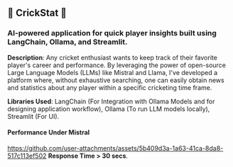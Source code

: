 ## 🏏 CrickStat 🏏 ##

### AI-powered application for quick player insights built using LangChain, Ollama, and Streamlit. ###

**Description**:
Any cricket enthusiast wants to keep track of their favorite player's career and performance. By leveraging the power of open-source Large Language Models (LLMs) like Mistral and Llama, I've developed a platform where, without exhaustive searching, one can easily obtain news and statistics about any player within a specific cricketing time frame.

**Libraries Used**: LangChain (For Integration with Ollama Models and for designing application workflow), Ollama (To run LLM models locally), Streamlit (For UI).

#### Performance Under Mistral
https://github.com/user-attachments/assets/5b409d3a-1a63-41ca-8da8-517c113ef502
**Response Time > 30 secs**.

